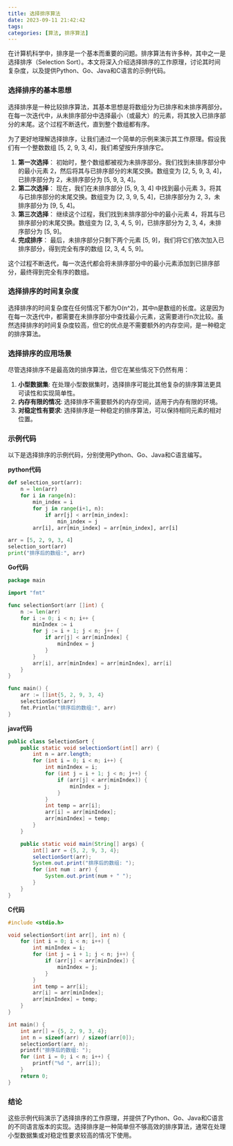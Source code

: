 ```yaml
---
title: 选择排序算法
date: 2023-09-11 21:42:42
tags:
categories: [算法, 排序算法]
---
```

在计算机科学中，排序是一个基本而重要的问题。排序算法有许多种，其中之一是选择排序（Selection Sort）。本文将深入介绍选择排序的工作原理，讨论其时间复杂度，以及提供Python、Go、Java和C语言的示例代码。
<!--more-->

### 选择排序的基本思想
选择排序是一种比较排序算法，其基本思想是将数组分为已排序和未排序两部分。在每一次迭代中，从未排序部分中选择最小（或最大）的元素，将其放入已排序部分的末尾。这个过程不断迭代，直到整个数组都有序。

为了更好地理解选择排序，让我们通过一个简单的示例来演示其工作原理。假设我们有一个整数数组 [5, 2, 9, 3, 4]，我们希望按升序排序它。

1. **第一次选择**： 初始时，整个数组都被视为未排序部分。我们找到未排序部分中的最小元素 2，然后将其与已排序部分的末尾交换。数组变为 [2, 5, 9, 3, 4]，已排序部分为 2，未排序部分为 [5, 9, 3, 4]。
2. **第二次选择**： 现在，我们在未排序部分 [5, 9, 3, 4] 中找到最小元素 3，将其与已排序部分的末尾交换。数组变为 [2, 3, 9, 5, 4]，已排序部分为 2, 3，未排序部分为 [9, 5, 4]。
3. **第三次选择**： 继续这个过程，我们找到未排序部分中的最小元素 4，将其与已排序部分的末尾交换。数组变为 [2, 3, 4, 5, 9]，已排序部分为 2, 3, 4，未排序部分为 [5, 9]。
4. **完成排序**： 最后，未排序部分只剩下两个元素 [5, 9]，我们将它们依次加入已排序部分，得到完全有序的数组 [2, 3, 4, 5, 9]。

这个过程不断迭代，每一次迭代都会将未排序部分中的最小元素添加到已排序部分，最终得到完全有序的数组。

### 选择排序的时间复杂度
选择排序的时间复杂度在任何情况下都为O(n^2)，其中n是数组的长度。这是因为在每一次迭代中，都需要在未排序部分中查找最小元素，这需要进行n次比较。虽然选择排序的时间复杂度较高，但它的优点是不需要额外的内存空间，是一种稳定的排序算法。

### 选择排序的应用场景
尽管选择排序不是最高效的排序算法，但它在某些情况下仍然有用：

1. **小型数据集**: 在处理小型数据集时，选择排序可能比其他复杂的排序算法更具可读性和实现简单性。
2. **内存有限的情况**: 选择排序不需要额外的内存空间，适用于内存有限的环境。
3. **对稳定性有要求**: 选择排序是一种稳定的排序算法，可以保持相同元素的相对位置。

### 示例代码
以下是选择排序的示例代码，分别使用Python、Go、Java和C语言编写。

**python代码**
```python
def selection_sort(arr):
    n = len(arr)
    for i in range(n):
        min_index = i
        for j in range(i+1, n):
            if arr[j] < arr[min_index]:
                min_index = j
        arr[i], arr[min_index] = arr[min_index], arr[i]

arr = [5, 2, 9, 3, 4]
selection_sort(arr)
print("排序后的数组:", arr)
```

**Go代码**
```Go
package main

import "fmt"

func selectionSort(arr []int) {
    n := len(arr)
    for i := 0; i < n; i++ {
        minIndex := i
        for j := i + 1; j < n; j++ {
            if arr[j] < arr[minIndex] {
                minIndex = j
            }
        }
        arr[i], arr[minIndex] = arr[minIndex], arr[i]
    }
}

func main() {
    arr := []int{5, 2, 9, 3, 4}
    selectionSort(arr)
    fmt.Println("排序后的数组:", arr)
}
```

**java代码**
```java
public class SelectionSort {
    public static void selectionSort(int[] arr) {
        int n = arr.length;
        for (int i = 0; i < n; i++) {
            int minIndex = i;
            for (int j = i + 1; j < n; j++) {
                if (arr[j] < arr[minIndex]) {
                    minIndex = j;
                }
            }
            int temp = arr[i];
            arr[i] = arr[minIndex];
            arr[minIndex] = temp;
        }
    }

    public static void main(String[] args) {
        int[] arr = {5, 2, 9, 3, 4};
        selectionSort(arr);
        System.out.print("排序后的数组: ");
        for (int num : arr) {
            System.out.print(num + " ");
        }
    }
}
```

**C代码**
```C
#include <stdio.h>

void selectionSort(int arr[], int n) {
    for (int i = 0; i < n; i++) {
        int minIndex = i;
        for (int j = i + 1; j < n; j++) {
            if (arr[j] < arr[minIndex]) {
                minIndex = j;
            }
        }
        int temp = arr[i];
        arr[i] = arr[minIndex];
        arr[minIndex] = temp;
    }
}

int main() {
    int arr[] = {5, 2, 9, 3, 4};
    int n = sizeof(arr) / sizeof(arr[0]);
    selectionSort(arr, n);
    printf("排序后的数组: ");
    for (int i = 0; i < n; i++) {
        printf("%d ", arr[i]);
    }
    return 0;
}
```

### 结论
这些示例代码演示了选择排序的工作原理，并提供了Python、Go、Java和C语言的不同语言版本的实现。选择排序是一种简单但不够高效的排序算法，通常在处理小型数据集或对稳定性要求较高的情况下使用。
